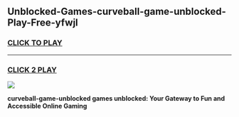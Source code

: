 
## Unblocked-Games-curveball-game-unblocked-Play-Free-yfwjl
<h3>
<a href="https://premium76.site?title=curveball-game-unblocked&ref=22A">CLICK TO PLAY</a></h3>
<hr>

<h3>
<a href="https://premium76.site?title=curveball-game-unblocked&ref=22A">CLICK 2 PLAY</a>
  
</h3>

<a href="https://premium76.site?title=curveball-game-unblocked&ref=22A"><img src="https://clearcache.store/games.png"></a>


**curveball-game-unblocked games unblocked: Your Gateway to Fun and Accessible Online Gaming**
